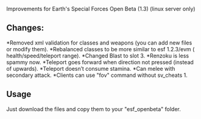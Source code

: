 Improvements for Earth's Special Forces Open Beta (1.3) (linux server only)
## Changes:
*Removed xml validation for classes and weapons (you can add new files or modify them).
*Rebalanced classes to be more similar to esf 1.2.3/evm ( health/speed/teleport range).
*Changed Blast to slot 3.
*Renzoku is less spammy now.
*Teleport goes forward when direction not pressed (instead of upwards).
*Teleport doesn’t consume stamina.
*Can melee with secondary attack.
*Clients can use "fov" command without sv_cheats 1.

## Usage
Just download the files and copy them to your "esf_openbeta" folder.
